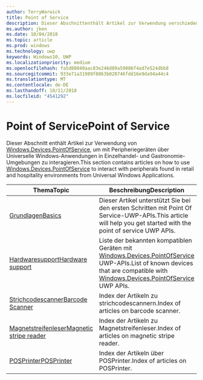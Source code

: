 ```yaml
---
author: TerryWarwick
title: Point of Service
description: Dieser Abschnittenthält Artikel zur Verwendung verschiedener Features des Point-of-Service-Namespace.
ms.author: jken
ms.date: 10/04/2018
ms.topic: article
ms.prod: windows
ms.technology: uwp
keywords: Windows10, UWP
ms.localizationpriority: medium
ms.openlocfilehash: fa5d80040aac83e246d89a59086f4ad7e524dbb8
ms.sourcegitcommit: 933e71a31989f8063b020746fdd16e9da94a44c4
ms.translationtype: MT
ms.contentlocale: de-DE
ms.lasthandoff: 10/11/2018
ms.locfileid: "4541292"
---
```

# <a name="point-of-service"></a><span data-ttu-id="1ef3c-104">Point of Service</span><span class="sxs-lookup"><span data-stu-id="1ef3c-104">Point of Service</span></span>
<span data-ttu-id="1ef3c-105">Dieser Abschnitt enthält Artikel zur Verwendung von [Windows.Devices.PointOfService](https://docs.microsoft.com/uwp/api/windows.devices.pointofservice), um mit Peripheriegeräten über Universelle Windows-Anwendungen in Einzelhandel- und Gastronomie-Umgebungen zu interagieren.</span><span class="sxs-lookup"><span data-stu-id="1ef3c-105">This section contains articles on how to use [Windows.Devices.PointOfService](https://docs.microsoft.com/uwp/api/windows.devices.pointofservice) to interact with peripherals found in retail and hospitality environments from Universal Windows Applications.</span></span>

| <span data-ttu-id="1ef3c-106">Thema</span><span class="sxs-lookup"><span data-stu-id="1ef3c-106">Topic</span></span> | <span data-ttu-id="1ef3c-107">Beschreibung</span><span class="sxs-lookup"><span data-stu-id="1ef3c-107">Description</span></span> |
|------|------------|
| [<span data-ttu-id="1ef3c-108">Grundlagen</span><span class="sxs-lookup"><span data-stu-id="1ef3c-108">Basics</span></span>](pos-basics.md) | <span data-ttu-id="1ef3c-109">Dieser Artikel unterstützt Sie bei den ersten Schritten mit Point Of Service-UWP-APIs.</span><span class="sxs-lookup"><span data-stu-id="1ef3c-109">This article will help you get started with the point of service UWP APIs.</span></span> |
| [<span data-ttu-id="1ef3c-110">Hardwaresupport</span><span class="sxs-lookup"><span data-stu-id="1ef3c-110">Hardware support</span></span>](pos-device-support.md) | <span data-ttu-id="1ef3c-111">Liste der bekannten kompatiblen Geräten mit [Windows.Devices.PointOfService](https://aka.ms/pointofservice-api) UWP-APIs.</span><span class="sxs-lookup"><span data-stu-id="1ef3c-111">List of known devices that are compatible with [Windows.Devices.PointOfService](https://aka.ms/pointofservice-api) UWP APIs.</span></span> |
| [<span data-ttu-id="1ef3c-112">Strichcodescanner</span><span class="sxs-lookup"><span data-stu-id="1ef3c-112">Barcode Scanner</span></span>](pos-barcodescanner.md) | <span data-ttu-id="1ef3c-113">Index der Artikeln zu strichcodescannern.</span><span class="sxs-lookup"><span data-stu-id="1ef3c-113">Index of articles on barcode scanner.</span></span> |
| [<span data-ttu-id="1ef3c-114">Magnetstreifenleser</span><span class="sxs-lookup"><span data-stu-id="1ef3c-114">Magnetic stripe reader</span></span>](pos-magnetic-stripe-reader.md) | <span data-ttu-id="1ef3c-115">Index der Artikeln zu Magnetstreifenleser.</span><span class="sxs-lookup"><span data-stu-id="1ef3c-115">Index of articles on magnetic stripe reader.</span></span>
| [<span data-ttu-id="1ef3c-116">POSPrinter</span><span class="sxs-lookup"><span data-stu-id="1ef3c-116">POSPrinter</span></span>](pos-printer.md) | <span data-ttu-id="1ef3c-117">Index der Artikeln über POSPrinter.</span><span class="sxs-lookup"><span data-stu-id="1ef3c-117">Index of articles on POSPrinter.</span></span> |